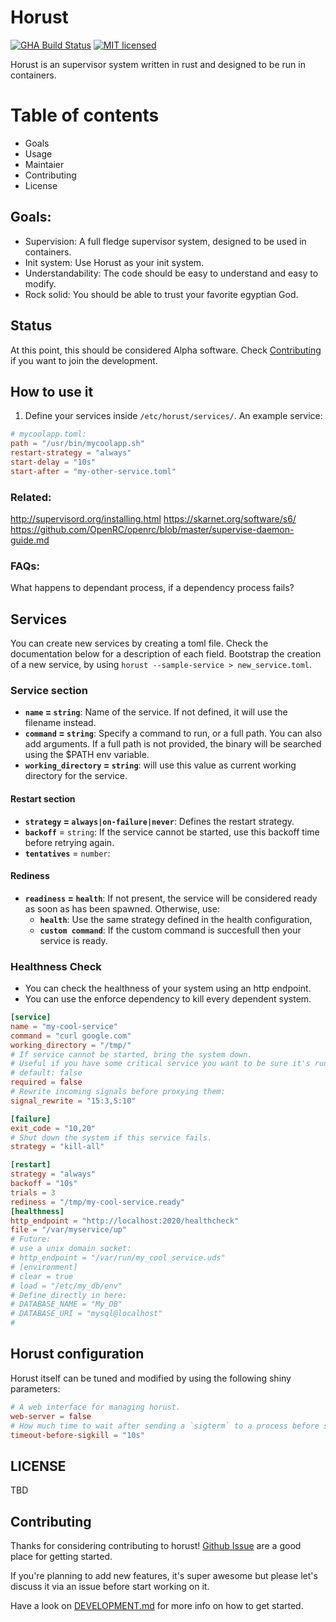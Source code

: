 # Horust
[![GHA Build Status](https://github.com/FedericoPonzi/horust/workflows/CI/badge.svg)](https://github.com/FedericoPonzi/horust/actions?query=workflow%3ACI)
[![MIT licensed](https://img.shields.io/badge/license-MIT-blue.svg)](./LICENSE)

Horust is an supervisor system written in rust and designed to be run in containers. 



# Table of contents
* Goals
* Usage
* Maintaier
* Contributing
* License



## Goals:
* Supervision: A full fledge supervisor system, designed to be used in containers.
* Init system: Use Horust as your init system.
* Understandability: The code should be easy to understand and easy to modify.
* Rock solid: You should be able to trust your favorite egyptian God.

## Status
At this point, this should be considered Alpha software. 
Check [Contributing](CONTRIBUTING.md) if you want to join the development.

## How to use it
1. Define your services inside `/etc/horust/services/`.
An example service:
```toml
# mycoolapp.toml:
path = "/usr/bin/mycoolapp.sh"
restart-strategy = "always"
start-delay = "10s"
start-after = "my-other-service.toml"
``` 

### Related:
http://supervisord.org/installing.html
https://skarnet.org/software/s6/
https://github.com/OpenRC/openrc/blob/master/supervise-daemon-guide.md

### FAQs:
What happens to dependant process, if a dependency process fails?


## Services
You can create new services by creating a toml file. Check the documentation below for a description of each field.
Bootstrap the creation of a new service, by using `horust --sample-service > new_service.toml`.
 
### Service section
* **`name` = `string`**: Name of the service. If not defined, it will use the filename instead.
* **`command` = `string`**: Specify a command to run, or a full path. You can also add arguments. If a full path is not provided, the binary will be searched using the $PATH env variable.
* **`working_directory` = `string`**: will use this value as current working directory for the service.

#### Restart section
* **`strategy` = `always|on-failure|never`**: Defines the restart strategy.
* **`backoff`** = `string`: If the service cannot be started, use this backoff time before retrying again.
* **`tentatives`** = `number`:
#### Rediness
* **`readiness` = `health`**: If not present, the service will be considered ready as soon as has been spawned. Otherwise, use:
    * **`health`**: Use the same strategy defined in the health configuration, 
    * **`custom command`**: If the custom command is succesfull then your service is ready.

### Healthness Check
 * You can check the healthness of your system using an http endpoint.
 * You can use the enforce dependency to kill every dependent system.

```toml
[service]
name = "my-cool-service"
command = "curl google.com"
working_directory = "/tmp/"
# If service cannot be started, bring the system down.
# Useful if you have some critical service you want to be sure it's running.
# default: false
required = false
# Rewrite incoming signals before proxying them:
signal_rewrite = "15:3,5:10"

[failure]
exit_code = "10,20"
# Shut down the system if this service fails.
strategy = "kill-all"

[restart]
strategy = "always"
backoff = "10s"
trials = 3
rediness = "/tmp/my-cool-service.ready"
[healthness]
http_endpoint = "http://localhost:2020/healthcheck"
file = "/var/myservice/up"
# Future:
# use a unix domain socket:
# http_endpoint = "/var/run/my_cool_service.uds"
# [environment]
# clear = true
# load = "/etc/my_db/env"
# Define directly in here:
# DATABASE_NAME = "My_DB"
# DATABASE_URI = "mysql@localhost"
# 
```


## Horust configuration
Horust itself can be tuned and modified by using the following shiny parameters:
```toml
# A web interface for managing horust.
web-server = false
# How much time to wait after sending a `sigterm` to a process before sending a SIGKILL.
timeout-before-sigkill = "10s"
```

## LICENSE
TBD

## Contributing
Thanks for considering contributing to horust! 
[Github Issue](https://github.com/FedericoPonzi/horust/issues) are a good place for getting started. 

If you're planning to add new features, it's super awesome but please let's discuss it via an issue before start working on it.

Have a look on [DEVELOPMENT.md](https://github.com/FedericoPonzi/Horust/blob/master/DEVELOPMENT.md) for more info on how to get started.
